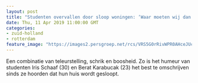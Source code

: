 ```yaml
---
layout: post
title: "Studenten overvallen door sloop woningen: ‘Waar moeten wij dan naar toe?’"
date: Thu, 11 Apr 2019 11:00:00 GMT
categories: 
- zuid-holland 
- rotterdam 
feature_image: "https://images2.persgroep.net/rcs/VRS5G0rRivWPR0AHceJUc_7NcwA/diocontent/145249883/_fitwidth/400/?appId=21791a8992982cd8da851550a453bd7f&quality=0.7"
---
```


Een combinatie van teleurstelling, schrik en boosheid. Zo is het humeur van studenten Iris Schaaf (30) en Berat Karabucak (23) het best te omschrijven sinds ze hoorden dat hun huis wordt gesloopt.
